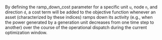 By defining the ramp\_down\_cost parameter for a specific unit `u`, node `n`, and direction `d`, a cost term will be added to the objective function whenever an asset (characterized by these indices) ramps down its activity (e.g., when the power generated by a generation unit decreases from one time step to another) over the course of the operational dispatch during the current optimization window.

